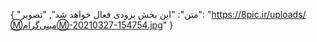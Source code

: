 {
  "متن": "این بخش بزودی فعال خواهد شد",
  "تصویر": "https://8pic.ir/uploads/Ⓜ️مینی‌گرامⓂ️-20210327-154754.jpg"
}
